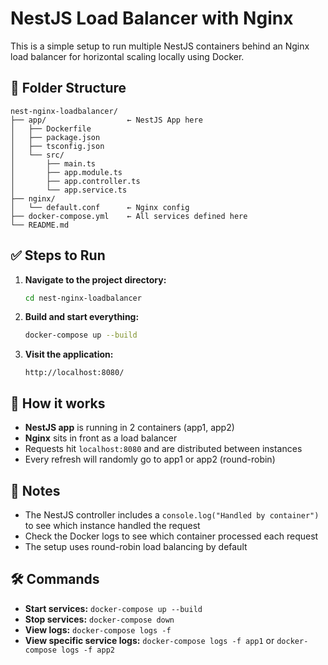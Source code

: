 # NestJS Load Balancer with Nginx

This is a simple setup to run multiple NestJS containers behind an Nginx load balancer for horizontal scaling locally using Docker.

## 🧱 Folder Structure

```
nest-nginx-loadbalancer/
├── app/                  ← NestJS App here
│   ├── Dockerfile
│   ├── package.json
│   ├── tsconfig.json
│   └── src/
│       ├── main.ts
│       ├── app.module.ts
│       ├── app.controller.ts
│       └── app.service.ts
├── nginx/
│   └── default.conf      ← Nginx config
├── docker-compose.yml    ← All services defined here
└── README.md
```

## ✅ Steps to Run

1. **Navigate to the project directory:**
   ```bash
   cd nest-nginx-loadbalancer
   ```

2. **Build and start everything:**
   ```bash
   docker-compose up --build
   ```

3. **Visit the application:**
   ```
   http://localhost:8080/
   ```

## 🧠 How it works

- **NestJS app** is running in 2 containers (app1, app2)
- **Nginx** sits in front as a load balancer
- Requests hit `localhost:8080` and are distributed between instances
- Every refresh will randomly go to app1 or app2 (round-robin)

## 📝 Notes

- The NestJS controller includes a `console.log("Handled by container")` to see which instance handled the request
- Check the Docker logs to see which container processed each request
- The setup uses round-robin load balancing by default

## 🛠️ Commands

- **Start services:** `docker-compose up --build`
- **Stop services:** `docker-compose down`
- **View logs:** `docker-compose logs -f`
- **View specific service logs:** `docker-compose logs -f app1` or `docker-compose logs -f app2`
